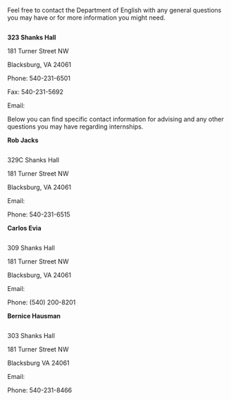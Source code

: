 <?xml version="1.0" encoding="UTF-8"?><?workdir /Users/Becky/Documents/theinterns.dita.final/temp/webhelp-responsive/oxygen_dita_temp/Users/Becky/Documents/theinterns.dita.final?><?workdir-uri file:/Users/Becky/Documents/theinterns.dita.final/temp/webhelp-responsive/oxygen_dita_temp/Users/Becky/Documents/theinterns.dita.final/?><?path2project?><?path2project-uri ./?><topic xmlns:ditaarch="http://dita.oasis-open.org/architecture/2005/" xmlns:dita-ot="http://dita-ot.sourceforge.net/ns/201007/dita-ot" class="- topic/topic " ditaarch:DITAArchVersion="1.2" domains="(topic hi-d) (topic ut-d) (topic indexing-d) (topic hazard-d) (topic abbrev-d) (topic pr-d) (topic sw-d) (topic ui-d)" id="contact_information" xtrf="file:/Users/Becky/Documents/theinterns.dita.final/c-contact.md" xtrc="topic:1;167:3"><title class="- topic/title " xtrf="file:/Users/Becky/Documents/theinterns.dita.final/c-contact.md" xtrc="title:1;167:3">Contact Information</title><body class="- topic/body " xtrf="file:/Users/Becky/Documents/theinterns.dita.final/c-contact.md" xtrc="body:1;167:3"><p class="- topic/p " xtrf="file:/Users/Becky/Documents/theinterns.dita.final/c-contact.md" xtrc="p:1;167:3">Feel free to contact the Department of English with any general questions you may have or for more information you might need.</p></body><topic class="- topic/topic " ditaarch:DITAArchVersion="1.2" domains="(topic hi-d) (topic ut-d) (topic indexing-d) (topic hazard-d) (topic abbrev-d) (topic pr-d) (topic sw-d) (topic ui-d)" id="main_office" xtrf="file:/Users/Becky/Documents/theinterns.dita.final/c-contact.md" xtrc="topic:2;167:3"><title class="- topic/title " xtrf="file:/Users/Becky/Documents/theinterns.dita.final/c-contact.md" xtrc="title:2;167:3">Main Office</title><body class="- topic/body " xtrf="file:/Users/Becky/Documents/theinterns.dita.final/c-contact.md" xtrc="body:2;167:3"><image class="- topic/image " href="https://www.vt.edu/content/vt_edu/en/about/buildings/shanks-hall/_jcr_content/content/adaptiveimage_1455662805469.img.640.low.jpg/1456233516219.jpg" placement="break" xtrf="file:/Users/Becky/Documents/theinterns.dita.final/c-contact.md" xtrc="image:1;167:3"><alt class="- topic/alt " xtrf="file:/Users/Becky/Documents/theinterns.dita.final/c-contact.md" xtrc="alt:1;167:3"/></image><p class="- topic/p " xtrf="file:/Users/Becky/Documents/theinterns.dita.final/c-contact.md" xtrc="p:2;167:3"><b class="+ topic/ph hi-d/b " xtrf="file:/Users/Becky/Documents/theinterns.dita.final/c-contact.md" xtrc="b:1;167:3">323 Shanks Hall</b></p><p class="- topic/p " xtrf="file:/Users/Becky/Documents/theinterns.dita.final/c-contact.md" xtrc="p:3;167:3">181 Turner Street NW</p><p class="- topic/p " xtrf="file:/Users/Becky/Documents/theinterns.dita.final/c-contact.md" xtrc="p:4;167:3">Blacksburg, VA 24061</p><p class="- topic/p " xtrf="file:/Users/Becky/Documents/theinterns.dita.final/c-contact.md" xtrc="p:5;167:3">Phone: 540-231-6501</p><p class="- topic/p " xtrf="file:/Users/Becky/Documents/theinterns.dita.final/c-contact.md" xtrc="p:6;167:3">Fax: 540-231-5692</p><p class="- topic/p " xtrf="file:/Users/Becky/Documents/theinterns.dita.final/c-contact.md" xtrc="p:7;167:3">Email: <xref class="- topic/xref " href="mailto:english.dept@vt.edu" format="edu" scope="external" xtrf="file:/Users/Becky/Documents/theinterns.dita.final/c-contact.md" xtrc="xref:1;167:3"/></p><p class="- topic/p " xtrf="file:/Users/Becky/Documents/theinterns.dita.final/c-contact.md" xtrc="p:8;167:3">Below you can find specific contact information for advising and any other questions you may have regarding internships.</p></body></topic><topic class="- topic/topic " ditaarch:DITAArchVersion="1.2" domains="(topic hi-d) (topic ut-d) (topic indexing-d) (topic hazard-d) (topic abbrev-d) (topic pr-d) (topic sw-d) (topic ui-d)" id="advising_coordinator" xtrf="file:/Users/Becky/Documents/theinterns.dita.final/c-contact.md" xtrc="topic:3;167:3"><title class="- topic/title " xtrf="file:/Users/Becky/Documents/theinterns.dita.final/c-contact.md" xtrc="title:3;167:3">Advising Coordinator</title><body class="- topic/body " xtrf="file:/Users/Becky/Documents/theinterns.dita.final/c-contact.md" xtrc="body:3;167:3"><p class="- topic/p " xtrf="file:/Users/Becky/Documents/theinterns.dita.final/c-contact.md" xtrc="p:9;167:3"><b class="+ topic/ph hi-d/b " xtrf="file:/Users/Becky/Documents/theinterns.dita.final/c-contact.md" xtrc="b:2;167:3">Rob Jacks</b></p><image class="- topic/image " href="http://liberalarts.vt.edu/content/liberalarts_vt_edu/en/faculty-directory/english-faculty/rob-jacks/_jcr_content/biocard/bio-image.img.240.high.png" placement="break" xtrf="file:/Users/Becky/Documents/theinterns.dita.final/c-contact.md" xtrc="image:2;167:3"><alt class="- topic/alt " xtrf="file:/Users/Becky/Documents/theinterns.dita.final/c-contact.md" xtrc="alt:2;167:3"/></image><p class="- topic/p " xtrf="file:/Users/Becky/Documents/theinterns.dita.final/c-contact.md" xtrc="p:10;167:3">329C Shanks Hall</p><p class="- topic/p " xtrf="file:/Users/Becky/Documents/theinterns.dita.final/c-contact.md" xtrc="p:11;167:3">181 Turner Street NW</p><p class="- topic/p " xtrf="file:/Users/Becky/Documents/theinterns.dita.final/c-contact.md" xtrc="p:12;167:3">Blacksburg, VA 24061</p><p class="- topic/p " xtrf="file:/Users/Becky/Documents/theinterns.dita.final/c-contact.md" xtrc="p:13;167:3">Email: <xref class="- topic/xref " href="mailto:rjacks@vt.edu" format="edu" scope="external" xtrf="file:/Users/Becky/Documents/theinterns.dita.final/c-contact.md" xtrc="xref:2;167:3"/></p><p class="- topic/p " xtrf="file:/Users/Becky/Documents/theinterns.dita.final/c-contact.md" xtrc="p:14;167:3">Phone: 540-231-6515</p></body></topic><topic class="- topic/topic " ditaarch:DITAArchVersion="1.2" domains="(topic hi-d) (topic ut-d) (topic indexing-d) (topic hazard-d) (topic abbrev-d) (topic pr-d) (topic sw-d) (topic ui-d)" id="internship_coordinator" xtrf="file:/Users/Becky/Documents/theinterns.dita.final/c-contact.md" xtrc="topic:4;167:3"><title class="- topic/title " xtrf="file:/Users/Becky/Documents/theinterns.dita.final/c-contact.md" xtrc="title:4;167:3">Internship Coordinator</title><body class="- topic/body " xtrf="file:/Users/Becky/Documents/theinterns.dita.final/c-contact.md" xtrc="body:4;167:3"><p class="- topic/p " xtrf="file:/Users/Becky/Documents/theinterns.dita.final/c-contact.md" xtrc="p:15;167:3"><b class="+ topic/ph hi-d/b " xtrf="file:/Users/Becky/Documents/theinterns.dita.final/c-contact.md" xtrc="b:3;167:3">Carlos Evia</b></p><image class="- topic/image " href="http://liberalarts.vt.edu/content/liberalarts_vt_edu/en/faculty-directory/english-faculty/carlos-evia/_jcr_content/biocard/bio-image.img.240.high.png" placement="break" xtrf="file:/Users/Becky/Documents/theinterns.dita.final/c-contact.md" xtrc="image:3;167:3"><alt class="- topic/alt " xtrf="file:/Users/Becky/Documents/theinterns.dita.final/c-contact.md" xtrc="alt:3;167:3"/></image><p class="- topic/p " xtrf="file:/Users/Becky/Documents/theinterns.dita.final/c-contact.md" xtrc="p:16;167:3">309 Shanks Hall</p><p class="- topic/p " xtrf="file:/Users/Becky/Documents/theinterns.dita.final/c-contact.md" xtrc="p:17;167:3">181 Turner Street NW</p><p class="- topic/p " xtrf="file:/Users/Becky/Documents/theinterns.dita.final/c-contact.md" xtrc="p:18;167:3">Blacksburg, VA 24061</p><p class="- topic/p " xtrf="file:/Users/Becky/Documents/theinterns.dita.final/c-contact.md" xtrc="p:19;167:3">Email: <xref class="- topic/xref " href="mailto:carlos.evia@vt.edu" format="edu" scope="external" xtrf="file:/Users/Becky/Documents/theinterns.dita.final/c-contact.md" xtrc="xref:3;167:3"/></p><p class="- topic/p " xtrf="file:/Users/Becky/Documents/theinterns.dita.final/c-contact.md" xtrc="p:20;167:3">Phone: (540) 200-8201</p></body></topic><topic class="- topic/topic " ditaarch:DITAArchVersion="1.2" domains="(topic hi-d) (topic ut-d) (topic indexing-d) (topic hazard-d) (topic abbrev-d) (topic pr-d) (topic sw-d) (topic ui-d)" id="department_chair" xtrf="file:/Users/Becky/Documents/theinterns.dita.final/c-contact.md" xtrc="topic:5;167:3"><title class="- topic/title " xtrf="file:/Users/Becky/Documents/theinterns.dita.final/c-contact.md" xtrc="title:5;167:3">Department Chair</title><body class="- topic/body " xtrf="file:/Users/Becky/Documents/theinterns.dita.final/c-contact.md" xtrc="body:5;167:3"><p class="- topic/p " xtrf="file:/Users/Becky/Documents/theinterns.dita.final/c-contact.md" xtrc="p:21;167:3"><b class="+ topic/ph hi-d/b " xtrf="file:/Users/Becky/Documents/theinterns.dita.final/c-contact.md" xtrc="b:4;167:3">Bernice Hausman</b></p><image class="- topic/image " href="http://liberalarts.vt.edu/content/liberalarts_vt_edu/en/faculty-directory/english-faculty/bernice-hausman/_jcr_content/biocard/bio-image.img.240.high.png" placement="break" xtrf="file:/Users/Becky/Documents/theinterns.dita.final/c-contact.md" xtrc="image:4;167:3"><alt class="- topic/alt " xtrf="file:/Users/Becky/Documents/theinterns.dita.final/c-contact.md" xtrc="alt:4;167:3"/></image><p class="- topic/p " xtrf="file:/Users/Becky/Documents/theinterns.dita.final/c-contact.md" xtrc="p:22;167:3">303 Shanks Hall</p><p class="- topic/p " xtrf="file:/Users/Becky/Documents/theinterns.dita.final/c-contact.md" xtrc="p:23;167:3">181 Turner Street NW</p><p class="- topic/p " xtrf="file:/Users/Becky/Documents/theinterns.dita.final/c-contact.md" xtrc="p:24;167:3">Blacksburg VA 24061</p><p class="- topic/p " xtrf="file:/Users/Becky/Documents/theinterns.dita.final/c-contact.md" xtrc="p:25;167:3">Email: <xref class="- topic/xref " href="mailto:bhausman@vt.edu" format="edu" scope="external" xtrf="file:/Users/Becky/Documents/theinterns.dita.final/c-contact.md" xtrc="xref:4;167:3"/></p><p class="- topic/p " xtrf="file:/Users/Becky/Documents/theinterns.dita.final/c-contact.md" xtrc="p:26;167:3">Phone: 540-231-8466</p></body></topic></topic>